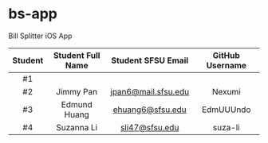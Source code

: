 # bs-app
Bill Splitter iOS App

| Student | Student Full Name | Student SFSU Email  | GitHub Username |
|:-------:|:-----------------:|:-------------------:|:---------------:|
|   #1    |                   |                     |                 |
|   #2    |     Jimmy Pan     | jpan6@mail.sfsu.edu |     Nexumi      |
|   #3    |   Edmund Huang    |  ehuang6@sfsu.edu   |    EdmUUUndo    |
|   #4    |    Suzanna Li     |   sli47@sfsu.edu    |     suza-li     |
